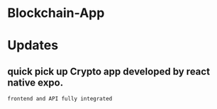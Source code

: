 # Blockchain-App

# Updates
## quick pick up Crypto app developed by react native expo.
	frontend and API fully integrated
